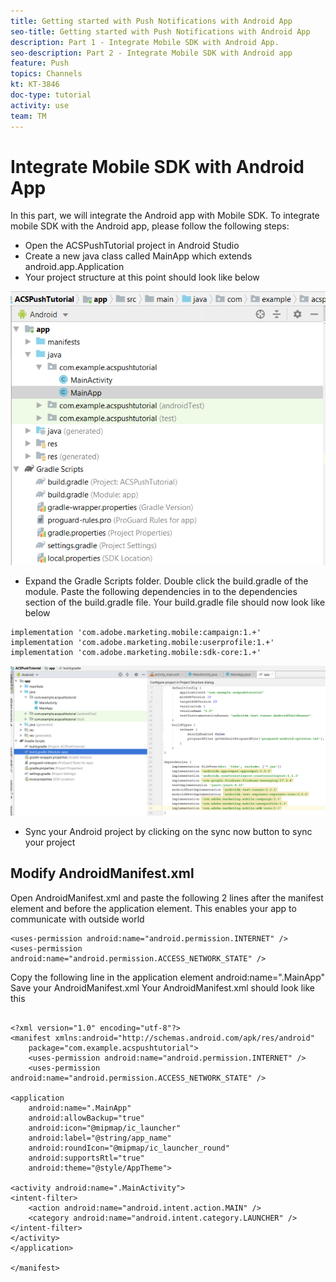```yaml
---
title: Getting started with Push Notifications with Android App
seo-title: Getting started with Push Notifications with Android App
description: Part 1 - Integrate Mobile SDK with Android App. 
seo-description: Part 2 - Integrate Mobile SDK with Android app
feature: Push
topics: Channels
kt: KT-3846
doc-type: tutorial
activity: use
team: TM
---
```

# Integrate Mobile SDK with Android App

In this part, we will integrate the Android app with Mobile SDK. To integrate mobile SDK with the Android app, please follow the following steps:

* Open the ACSPushTutorial project in Android Studio
* Create a new java class called MainApp which extends android.app.Application
* Your project structure at this point should look like below

![main-app](assets/android-main-app.PNG)

* Expand the Gradle Scripts folder. Double click the build.gradle of the module. Paste the following dependencies in to the dependencies section of the build.gradle file. Your build.gradle file should now look like below

```java{.line-numbers}
implementation 'com.adobe.marketing.mobile:campaign:1.+'
implementation 'com.adobe.marketing.mobile:userprofile:1.+'
implementation 'com.adobe.marketing.mobile:sdk-core:1.+'
```

![module-gradle](assets/module-build-gradle.PNG)

* Sync your Android project by clicking on the sync now button to sync your project

## Modify AndroidManifest.xml

Open AndroidManifest.xml and paste the following 2 lines after the manifest element and before the application element. This enables your app to communicate with outside world

```xml{.line-numbers}
<uses-permission android:name="android.permission.INTERNET" />
<uses-permission android:name="android.permission.ACCESS_NETWORK_STATE" />

```

Copy the following line in the application element
android:name=".MainApp"
Save your AndroidManifest.xml
Your AndroidManifest.xml should look like this

```xml{.line-numbers}

<?xml version="1.0" encoding="utf-8"?>
<manifest xmlns:android="http://schemas.android.com/apk/res/android"
    package="com.example.acspushtutorial">
    <uses-permission android:name="android.permission.INTERNET" />
    <uses-permission android:name="android.permission.ACCESS_NETWORK_STATE" />

<application
    android:name=".MainApp"
    android:allowBackup="true"
    android:icon="@mipmap/ic_launcher"
    android:label="@string/app_name"
    android:roundIcon="@mipmap/ic_launcher_round"
    android:supportsRtl="true"
    android:theme="@style/AppTheme">

<activity android:name=".MainActivity">
<intent-filter>
    <action android:name="android.intent.action.MAIN" />
    <category android:name="android.intent.category.LAUNCHER" />
</intent-filter>
</activity>
</application>

</manifest>
```
